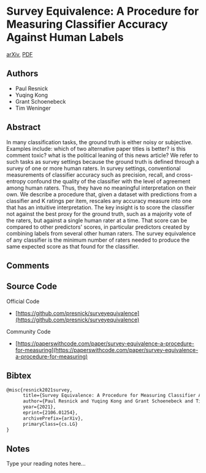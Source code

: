 
# Survey Equivalence: A Procedure for Measuring Classifier Accuracy Against Human Labels

[arXiv](https://arxiv.org/abs/2106.01254), [PDF](https://arxiv.org/pdf/2106.01254.pdf)

## Authors

- Paul Resnick
- Yuqing Kong
- Grant Schoenebeck
- Tim Weninger

## Abstract

In many classification tasks, the ground truth is either noisy or subjective. Examples include: which of two alternative paper titles is better? is this comment toxic? what is the political leaning of this news article? We refer to such tasks as survey settings because the ground truth is defined through a survey of one or more human raters. In survey settings, conventional measurements of classifier accuracy such as precision, recall, and cross-entropy confound the quality of the classifier with the level of agreement among human raters. Thus, they have no meaningful interpretation on their own. We describe a procedure that, given a dataset with predictions from a classifier and K ratings per item, rescales any accuracy measure into one that has an intuitive interpretation. The key insight is to score the classifier not against the best proxy for the ground truth, such as a majority vote of the raters, but against a single human rater at a time. That score can be compared to other predictors' scores, in particular predictors created by combining labels from several other human raters. The survey equivalence of any classifier is the minimum number of raters needed to produce the same expected score as that found for the classifier.

## Comments



## Source Code

Official Code

- [https://github.com/presnick/surveyequivalence](https://github.com/presnick/surveyequivalence)

Community Code

- [https://paperswithcode.com/paper/survey-equivalence-a-procedure-for-measuring](https://paperswithcode.com/paper/survey-equivalence-a-procedure-for-measuring)

## Bibtex

```tex
@misc{resnick2021survey,
      title={Survey Equivalence: A Procedure for Measuring Classifier Accuracy Against Human Labels}, 
      author={Paul Resnick and Yuqing Kong and Grant Schoenebeck and Tim Weninger},
      year={2021},
      eprint={2106.01254},
      archivePrefix={arXiv},
      primaryClass={cs.LG}
}
```

## Notes

Type your reading notes here...


